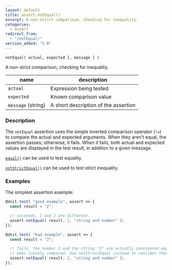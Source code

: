 ```yaml
---
layout: default
title: assert.notEqual()
excerpt: A non-strict comparison, checking for inequality.
categories:
  - assert
redirect_from:
  - "/notEqual/"
version_added: "1.0"
---
```


`notEqual( actual, expected [, message ] )`

A non-strict comparison, checking for inequality.

| name               | description                          |
|--------------------|--------------------------------------|
| `actual`           | Expression being tested              |
| `expected`         | Known comparison value               |
| `message` (string) | A short description of the assertion |

### Description

The `notEqual` assertion uses the simple inverted comparison operator (`!=`) to compare the actual and expected arguments. When they aren't equal, the assertion passes; otherwise, it fails. When it fails, both actual and expected values are displayed in the test result, in addition to a given message.

[`equal()`](./equal.md) can be used to test equality.

[`notStrictEqual()`](./notStrictEqual.md) can be used to test strict inequality.

### Examples

The simplest assertion example:

```js
QUnit.test( "good example", assert => {
  const result = "2";

  // succeeds, 1 and 2 are different.
  assert.notEqual( result, 1, "string and number" );
});

QUnit.test( "bad example", assert => {
  const result = "2";

  // fails, the number 2 and the string "2" are actually considered equal
  // when loosely compared. Use notStrictEqual instead to consider them different
  assert.notEqual( result, 2, "string and number" );
});
```
